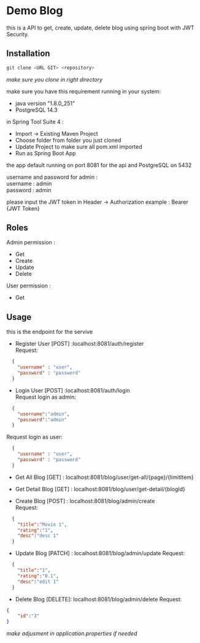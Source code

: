 # Demo Blog
this is a API to get, create, update, delete blog using spring boot with JWT Security.

## Installation
```bash
git clone <URL GIT> <repository>
```
*make sure you clone in right directory*

make sure you have this requirement running in your system:
- java version "1.8.0_251"
- PostgreSQL 14.3

in Spring Tool Suite 4 :
 - Import -> Existing Maven Project 
 - Choose folder from folder you just cloned
 - Update Project to make sure all pom.xml imported
 - Run as Spring Boot App

the app default running on port 8081 for the api and PostgreSQL on 5432

username and password for admin :\
username : admin\
password : admin

please input the JWT token in Header -> Authorization 
example :
Bearer {JWT Token}

## Roles
Admin permission :
- Get
- Create
- Update
- Delete

User permission :
- Get

## Usage
this is the endpoint for the servive
- Register User 	[POST] 	:localhost:8081/auth/register\
Request:
```json
  {
    "username" : "user",
    "password" : "password"
  }
```
- Login User		[POST] 	:localhost:8081/auth/login\
Request login as admin:
```json
  {
    "username":"admin",
    "password":"admin"
  }
```
Request login as user:
```json
  {
    "username" : "user",
    "password" : "password"
  }
```

- Get All Blog 		[GET]	: localhost:8081/blog/user/get-all/{page}/{limitItem}
- Get Detail Blog 	[GET]	: localhost:8081/blog/user/get-detail/{blogId}

- Create Blog 		[POST]	: localhost:8081/blog/admin/create\
  Request:
```json
  {
    "title":"Movie 1",
    "rating":"1",
    "desc":"desc 1"
  } 
```

- Update Blog		[PATCH]	: localhost:8081/blog/admin/update
    Request:
```json
  {
    "title":"1",
    "rating":"0.1",
    "desc":"edit 1"
  }
```
- Delete Blog 		[DELETE]: localhost:8081/blog/admin/delete
    Request:
```json
{
    "id":"3"
}
```
*make adjusment in application.properties if needed*

